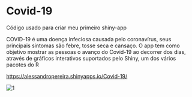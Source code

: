 # Covid-19
Código usado para criar meu primeiro shiny-app

COVID-19 é uma doença infeciosa causada pelo coronavírus, seus principais sintomas são febre, tosse seca e cansaço.
O app tem como objetivo mostrar as pessoas o avanço do Covid-19 ao decorrer dos dias, através de gráficos interativos suportados pelo Shiny, um dos vários pacotes do R

https://alessandropereira.shinyapps.io/Covid-19/

![1](https://user-images.githubusercontent.com/50224653/82170586-44368d00-989b-11ea-9a0e-530519cc6d08.PNG)


